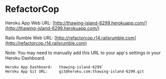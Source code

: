 # RefactorCop

Heroku App Web URL:   [http://thawing-island-6299.herokuapp.com/](http://thawing-island-6299.herokuapp.com/)

Rails Rumble Web URL: [http://refactorcop.r14.railsrumble.com](http://refactorcop.r14.railsrumble.com)

Note: You may need to manually add this URL to your app's settings in your
Heroku Dashboard.

```
Heroku App Dashboard:   thawing-island-6299`
Heroku App Git URL:     git@heroku.com:thawing-island-6299.git
```
